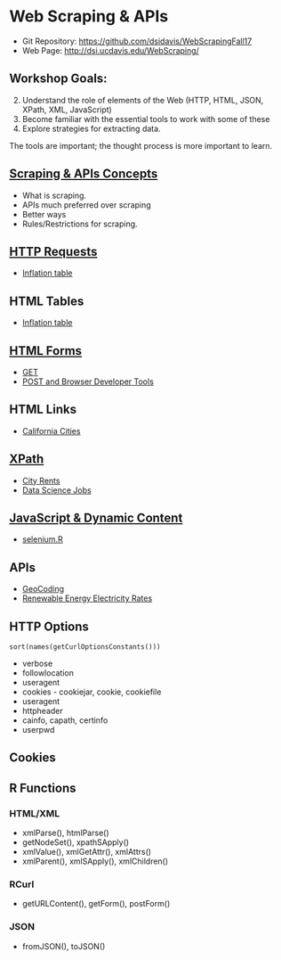# Web Scraping & APIs


+ Git Repository:  https://github.com/dsidavis/WebScrapingFall17
+ Web Page:  http://dsi.ucdavis.edu/WebScraping/

## Workshop Goals:
2. Understand the role of elements of the Web (HTTP, HTML, JSON, XPath, XML, JavaScript)
1. Become familiar with the essential tools to work with some of these
3. Explore strategies for extracting data.

The tools are important; the thought process is more important to learn.


## [Scraping & APIs Concepts](Scraping.html)
+ What is scraping.
+ APIs much preferred over scraping
+ Better ways
+ Rules/Restrictions for scraping.


## [HTTP Requests](HTTP.html)
+ [Inflation table](Inflation.html)

## HTML Tables
+ [Inflation table](Inflation.html)

## [HTML Forms](HTTP.html)
+ [GET](Inflation.html)
+ [POST and Browser Developer Tools](directEnergy.html)

## HTML Links
+ [California Cities](CACities.R)

## [XPath](XPath.html)
+ [City Rents](Rent.R)
+ [Data Science Jobs](cybercoders.R)

## [JavaScript & Dynamic Content](Selenium.html)
+ [selenium.R](selenium.R)

## APIs
+ [GeoCoding](geocoding.R)
+ [Renewable Energy Electricity Rates](nrel.R)


## HTTP Options
```
sort(names(getCurlOptionsConstants()))
```
+ verbose
+ followlocation
+ useragent
+ cookies - cookiejar, cookie, cookiefile
+ useragent
+ httpheader
+ cainfo, capath, certinfo
+ userpwd

## Cookies

## R  Functions

### HTML/XML
+ xmlParse(), htmlParse()
+ getNodeSet(), xpathSApply()
+ xmlValue(), xmlGetAttr(), xmlAttrs()
+ xmlParent(), xmlSApply(), xmlChildren()

### RCurl
+ getURLContent(), getForm(), postForm()

### JSON
+ fromJSON(), toJSON()




